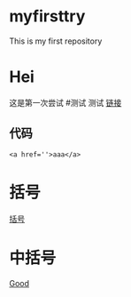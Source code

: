 # myfirsttry
This is my first repository
# Hei
这是第一次尝试
#测试
测试
<a href="http://www.baidu.com">链接</a>
## 代码
```
<a href=''>aaa</a>
```
# 括号
[括号](http://www.baidu.com)
# 中括号
[Good](http://www.baidu.com)
